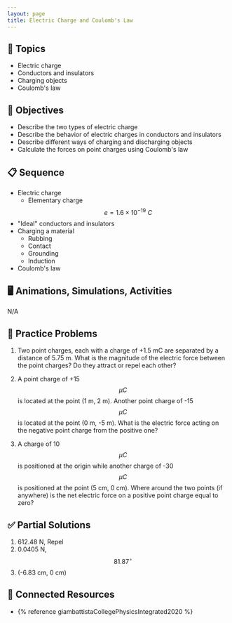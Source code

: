```yaml
---
layout: page
title: Electric Charge and Coulomb's Law
---
```


## 🔖 Topics

* Electric charge
* Conductors and insulators
* Charging objects
* Coulomb's law

## 🎯 Objectives

* Describe the two types of electric charge
* Describe the behavior of electric charges in conductors and insulators
* Describe different ways of charging and discharging objects
* Calculate the forces on point charges using Coulomb's law

## 📋 Sequence

* Electric charge
  * Elementary charge $$e = 1.6 \times 10^{-19} \: C$$
* "Ideal" conductors and insulators
* Charging a material
  * Rubbing
  * Contact
  * Grounding
  * Induction
* Coulomb's law

## 🖥️ Animations, Simulations, Activities

N/A

## 📝 Practice Problems

1. Two point charges, each with a charge of +1.5 mC are separated by a distance of 5.75 m. What is the magnitude of the electric force between the point charges? Do they attract or repel each other?

1. A point charge of +15 $$\mu C$$ is located at the point (1 m, 2 m). Another point charge of -15 $$\mu C$$ is located at the point (0 m, -5 m). What is the electric force acting on the negative point charge from the positive one?

1. A charge of 10 $$\mu C$$ is positioned at the origin while another charge of -30 $$\mu C$$ is positioned at the point (5 cm, 0 cm). Where around the two points (if anywhere) is the net electric force on a positive point charge equal to zero?

## ✅ Partial Solutions

1. 612.48 N, Repel
1. 0.0405 N, $$81.87^\circ$$
1. (-6.83 cm, 0 cm)

## 📘 Connected Resources

* {% reference giambattistaCollegePhysicsIntegrated2020 %}
